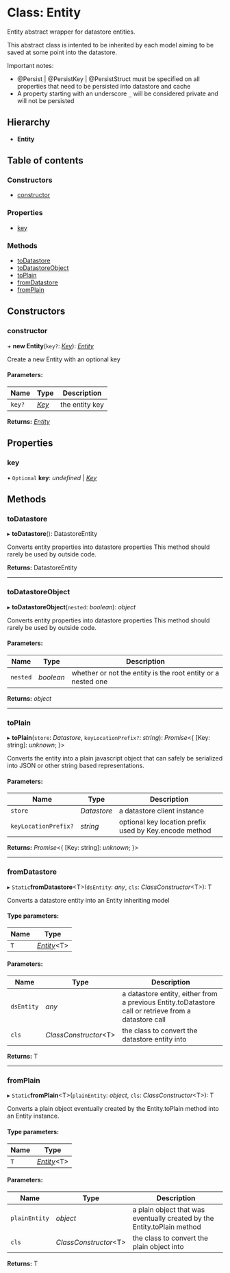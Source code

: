 # Class: Entity

Entity abstract wrapper for datastore entities.

This abstract class is intented to be inherited by each model aiming to be saved at some point into the datastore.

Important notes:
- @Persist | @PersistKey | @PersistStruct must be specified on all properties that need to be persisted into datastore and cache
- A property starting with an underscore `_` will be considered private and will not be persisted

## Hierarchy

* **Entity**

## Table of contents

### Constructors

- [constructor](entity.md#constructor)

### Properties

- [key](entity.md#key)

### Methods

- [toDatastore](entity.md#todatastore)
- [toDatastoreObject](entity.md#todatastoreobject)
- [toPlain](entity.md#toplain)
- [fromDatastore](entity.md#fromdatastore)
- [fromPlain](entity.md#fromplain)

## Constructors

### constructor

\+ **new Entity**(`key?`: [*Key*](key.md)): [*Entity*](entity.md)

Create a new Entity with an optional key

#### Parameters:

Name | Type | Description |
------ | ------ | ------ |
`key?` | [*Key*](key.md) | the entity key    |

**Returns:** [*Entity*](entity.md)

## Properties

### key

• `Optional` **key**: *undefined* \| [*Key*](key.md)

## Methods

### toDatastore

▸ **toDatastore**(): DatastoreEntity

Converts entity properties into datastore properties
This method should rarely be used by outside code.

**Returns:** DatastoreEntity

___

### toDatastoreObject

▸ **toDatastoreObject**(`nested`: *boolean*): *object*

Converts entity properties into datastore properties
This method should rarely be used by outside code.

#### Parameters:

Name | Type | Description |
------ | ------ | ------ |
`nested` | *boolean* | whether or not the entity is the root entity or a nested one    |

**Returns:** *object*

___

### toPlain

▸ **toPlain**(`store`: *Datastore*, `keyLocationPrefix?`: *string*): *Promise*<{ [Key: string]: *unknown*;  }\>

Converts the entity into a plain javascript object that can safely be serialized into JSON or other string based
representations.

#### Parameters:

Name | Type | Description |
------ | ------ | ------ |
`store` | *Datastore* | a datastore client instance   |
`keyLocationPrefix?` | *string* | optional key location prefix used by Key.encode method    |

**Returns:** *Promise*<{ [Key: string]: *unknown*;  }\>

___

### fromDatastore

▸ `Static`**fromDatastore**<T\>(`dsEntity`: *any*, `cls`: *ClassConstructor*<T\>): T

Converts a datastore entity into an Entity inheriting model

#### Type parameters:

Name | Type |
------ | ------ |
`T` | [*Entity*](entity.md)<T\> |

#### Parameters:

Name | Type | Description |
------ | ------ | ------ |
`dsEntity` | *any* | a datastore entity, either from a previous Entity.toDatastore call or retrieve from a datastore call   |
`cls` | *ClassConstructor*<T\> | the class to convert the datastore entity into   |

**Returns:** T

___

### fromPlain

▸ `Static`**fromPlain**<T\>(`plainEntity`: *object*, `cls`: *ClassConstructor*<T\>): T

Converts a plain object eventually created by the Entity.toPlain method into an Entity instance.

#### Type parameters:

Name | Type |
------ | ------ |
`T` | [*Entity*](entity.md)<T\> |

#### Parameters:

Name | Type | Description |
------ | ------ | ------ |
`plainEntity` | *object* | a plain object that was eventually created by the Entity.toPlain method   |
`cls` | *ClassConstructor*<T\> | the class to convert the plain object into    |

**Returns:** T
